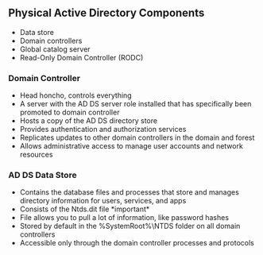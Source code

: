 ## Physical Active Directory Components
- Data store
- Domain controllers
- Global catalog server
- Read-Only Domain Controller (RODC)
  
### Domain Controller
- Head honcho, controls everything
- A server with the AD DS server role installed that has specifically been promoted to domain controller
- Hosts a copy of the AD DS directory store
- Provides authentication and authorization services
- Replicates updates to other domain controllers in the domain and forest
- Allows administrative access to manage user accounts and network resources

### AD DS Data Store
- Contains the database files and processes that store and manages directory information for users, services, and apps
- Consists of the Ntds.dit file \*important\*
- File allows you to pull a lot of information, like password hashes
- Stored by default in the %SystemRoot%\NTDS folder on all domain controllers
- Accessible only through the domain controller processes and protocols
  
